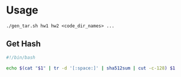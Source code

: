 # Usage

`./gen_tar.sh hw1 hw2 <code_dir_names> ...`

## Get Hash

```bash
#!/bin/bash

echo $(cat "$1" | tr -d '[:space:]' | sha512sum | cut -c-128) $1
```
